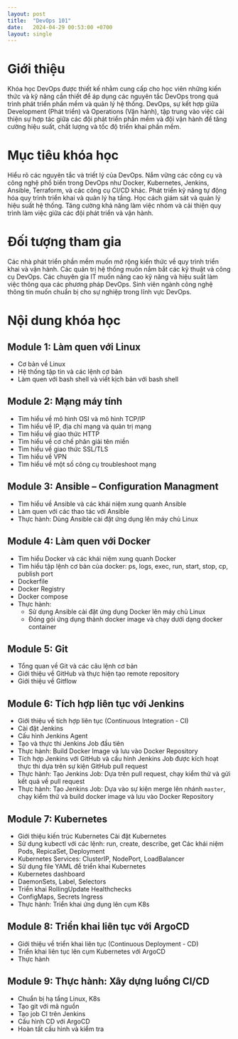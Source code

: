 ```yaml
---
layout: post
title:  "DevOps 101"
date:   2024-04-29 00:53:00 +0700
layout: single
---
```

# Giới thiệu 
Khóa học DevOps được thiết kế nhằm cung cấp cho học viên những kiến thức và kỹ năng cần thiết để áp dụng các nguyên tắc DevOps trong quá trình phát triển phần mềm và quản lý hệ thống. DevOps, sự kết hợp giữa Development (Phát triển) và Operations (Vận hành), tập trung vào việc cải thiện sự hợp tác giữa các đội phát triển phần mềm và đội vận hành để tăng cường hiệu suất, chất lượng và tốc độ triển khai phần mềm.

# Mục tiêu khóa học
Hiểu rõ các nguyên tắc và triết lý của DevOps.
Nắm vững các công cụ và công nghệ phổ biến trong DevOps như Docker, Kubernetes, Jenkins, Ansible, Terraform, và các công cụ CI/CD khác.
Phát triển kỹ năng tự động hóa quy trình triển khai và quản lý hạ tầng.
Học cách giám sát và quản lý hiệu suất hệ thống.
Tăng cường khả năng làm việc nhóm và cải thiện quy trình làm việc giữa các đội phát triển và vận hành.


# Đối tượng tham gia
Các nhà phát triển phần mềm muốn mở rộng kiến thức về quy trình triển khai và vận hành.
Các quản trị hệ thống muốn nắm bắt các kỹ thuật và công cụ DevOps.
Các chuyên gia IT muốn nâng cao kỹ năng và hiệu suất làm việc thông qua các phương pháp DevOps.
Sinh viên ngành công nghệ thông tin muốn chuẩn bị cho sự nghiệp trong lĩnh vực DevOps.


# Nội dung khóa học

## Module 1: Làm quen với Linux
* Cơ bản về Linux
* Hệ thống tập tin và các lệnh cơ bản
* Làm quen với bash shell và viết kịch bản với bash shell

## Module 2: Mạng máy tính
* Tìm hiểu về mô hình OSI và mô hình TCP/IP
* Tìm hiểu về IP, địa chỉ mạng và quản trị mạng
* Tìm hiểu về giao thức HTTP
* Tìm hiểu về cơ chế phân giải tên miền
* Tìm hiểu về giao thức SSL/TLS
* Tìm hiểu về VPN
* Tìm hiểu về một số công cụ troubleshoot mạng

## Module 3: Ansible – Configuration Managment
* Tìm hiểu về Ansible và các khái niệm xung quanh Ansible
* Làm quen với các thao tác với Ansible
* Thực hành: Dùng Ansible cài đặt ứng dụng lên máy chủ Linux

## Module 4: Làm quen với Docker
* Tìm hiểu Docker và các khái niệm xung quanh Docker
* Tìm hiểu tập lệnh cơ bản của docker: ps, logs, exec, run, start, stop, cp, publish port
* Dockerfile
* Docker Registry
* Docker compose
* Thực hành: 
  * Sử dụng Ansible cài đặt ứng dụng Docker lên máy chủ Linux
  * Đóng gói ứng dụng thành docker image và chạy dưới dạng docker container

## Module 5: Git
* Tổng quan về Git và các câu lệnh cơ bản
* Giới thiệu về GitHub và thực hiện tạo remote repository
* Giới thiệu về Gitflow

## Module 6: Tích hợp liên tục với Jenkins
* Giới thiệu về tích hợp liên tục (Continuous Integration - CI)
* Cài đặt Jenkins
* Cấu hình Jenkins Agent
* Tạo và thực thi Jenkins Job đầu tiên
* Thực hành: Build Docker Image và lưu vào Docker Repository
* Tích hợp Jenkins với GitHub và cấu hình Jenkins Job được kích hoạt thực thi dựa trên sự kiện GitHub pull request
* Thực hành: Tạo Jenkins Job: Dựa trên pull request, chạy kiểm thử và gửi kết quả về pull request 
* Thực hành: Tạo Jenkins Job: Dựa vào sự kiện merge lên nhánh `master`, chạy kiểm thử và build docker image và lưu vào Docker Repository

## Module 7: Kubernetes
* Giới thiệu kiến trúc Kubernetes Cài đặt Kubernetes
* Sử dụng kubectl với các lệnh: run, create, describe, get Các khái niệm Pods, RepicaSet, Deployment
* Kubernetes Services: ClusterIP, NodePort, LoadBalancer
* Sử dụng file YAML để triển khai Kubernetes
* Kubernetes dashboard
* DaemonSets, Label, Selectors
* Triển khai RollingUpdate Healthchecks
* ConfigMaps, Secrets Ingress
* Thực hành: Triển khai ứng dụng lên cụm K8s

## Module 8: Triển khai liên tục với ArgoCD
* Giới thiệu về triển khai liên tục (Continuous Deployment - CD)
* Triển khai liên tục lên cụm Kubernetes với ArgoCD
* Thực hành

## Module 9: Thực hành: Xây dựng luồng CI/CD
* Chuẩn bị hạ tầng Linux, K8s
* Tạo git với mã nguồn
* Tạo job CI trên Jenkins
* Cấu hình CD với ArgoCD
* Hoàn tất cấu hình và kiểm tra
